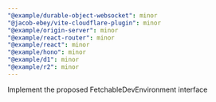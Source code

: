 ```yaml
---
"@example/durable-object-websocket": minor
"@jacob-ebey/vite-cloudflare-plugin": minor
"@example/origin-server": minor
"@example/react-router": minor
"@example/react": minor
"@example/hono": minor
"@example/d1": minor
"@example/r2": minor
---
```


Implement the proposed FetchableDevEnvironment interface
